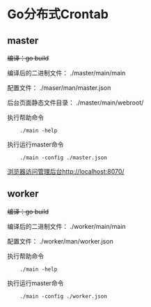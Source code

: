 # Go分布式Crontab

## master
~~编译：go build~~ 

编译后的二进制文件： ./master/main/main

配置文件： ./maser/man/master.json

后台页面静态文件目录： ./master/main/webroot/

执行帮助命令
```shell script    
    ./main -help
```
执行运行master命令
```shell script    
    ./main -config ./master.json
```

[浏览器访问管理后台http://localhost:8070/](
http://localhost:8070/
)

## worker
~~编译：go build~~

编译后的二进制文件： ./worker/main/main

配置文件： ./worker/man/worker.json

执行帮助命令
```shell script    
    ./main -help
```
执行运行master命令
```shell script    
    ./main -config ./worker.json
```